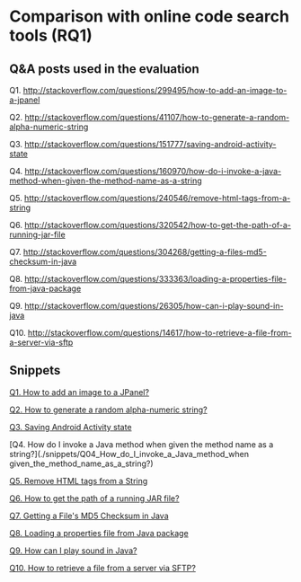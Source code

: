 # Comparison with online code search tools (RQ1)

## Q&A posts used in the evaluation

Q1. http://stackoverflow.com/questions/299495/how-to-add-an-image-to-a-jpanel

Q2. http://stackoverflow.com/questions/41107/how-to-generate-a-random-alpha-numeric-string

Q3. http://stackoverflow.com/questions/151777/saving-android-activity-state

Q4. http://stackoverflow.com/questions/160970/how-do-i-invoke-a-java-method-when-given-the-method-name-as-a-string

Q5. http://stackoverflow.com/questions/240546/remove-html-tags-from-a-string

Q6. http://stackoverflow.com/questions/320542/how-to-get-the-path-of-a-running-jar-file

Q7. http://stackoverflow.com/questions/304268/getting-a-files-md5-checksum-in-java

Q8. http://stackoverflow.com/questions/333363/loading-a-properties-file-from-java-package

Q9. http://stackoverflow.com/questions/26305/how-can-i-play-sound-in-java

Q10. http://stackoverflow.com/questions/14617/how-to-retrieve-a-file-from-a-server-via-sftp

## Snippets

[Q1. How to add an image to a JPanel?](/evaluation/onlinequery/snippets/Q01_How_to_add_an_image_to_a_JPanel?)

[Q2. How to generate a random alpha-numeric string?](/evaluation/onlinequery/snippets/Q02_How_to_generate_a_random_alpha-numeric_string?)

[Q3. Saving Android Activity state](/evaluation/onlinequery/snippets/Q03_Saving_Android_Activity_state)

[Q4. How do I invoke a Java method when given the method name as a string?](./snippets/Q04_How_do_I_invoke_a_Java_method_when given_the_method_name_as_a_string?)

[Q5. Remove HTML tags from a String](/evaluation/onlinequery/snippets/Q05_Remove_HTML_tags_from_a_String)

[Q6. How to get the path of a running JAR file?](/evaluation/onlinequery/snippets/Q06_How_to_get_the_path_of_a_running_JAR_file?)

[Q7. Getting a File's MD5 Checksum in Java](/evaluation/onlinequery/snippets/Q07_Getting_a_File's_MD5_Checksum_in_Java)

[Q8. Loading a properties file from Java package](/evaluation/onlinequery/snippets/Q08_Loading_a_properties_file_from_Java_package)

[Q9. How can I play sound in Java?](/evaluation/onlinequery/snippets/Q09_How_can_I_play_sound_in_Java?)

[Q10. How to retrieve a file from a server via SFTP?](/evaluation/onlinequery/snippets/Q10_How_to_retrieve_a_file_from_a_server_via_SFTP?)
